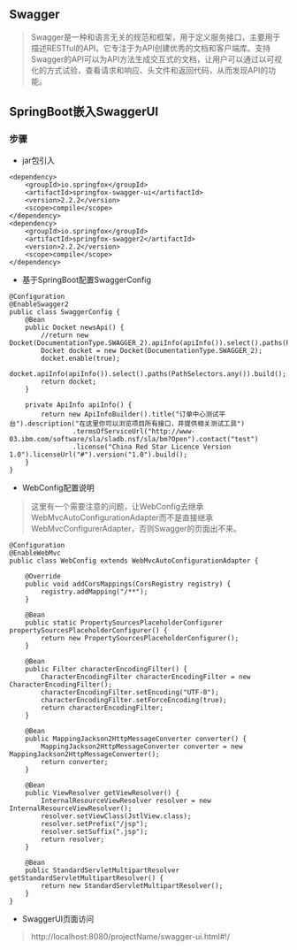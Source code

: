 ## Swagger
> Swagger是一种和语言无关的规范和框架，用于定义服务接口，主要用于描述RESTful的API。它专注于为API创建优秀的文档和客户端库。支持Swagger的API可以为API方法生成交互式的文档，让用户可以通过以可视化的方式试验，查看请求和响应、头文件和返回代码，从而发现API的功能。

## SpringBoot嵌入SwaggerUI
### 步骤

* jar包引入

````
<dependency>
    <groupId>io.springfox</groupId>
    <artifactId>springfox-swagger-ui</artifactId>
    <version>2.2.2</version>
    <scope>compile</scope>
</dependency>
<dependency>
    <groupId>io.springfox</groupId>
    <artifactId>springfox-swagger2</artifactId>
    <version>2.2.2</version>
    <scope>compile</scope>
</dependency>
````

* 基于SpringBoot配置SwaggerConfig

````
@Configuration
@EnableSwagger2
public class SwaggerConfig {
	@Bean
	public Docket newsApi() {
        //return new Docket(DocumentationType.SWAGGER_2).apiInfo(apiInfo()).select().paths(PathSelectors.any()).build();
		Docket docket = new Docket(DocumentationType.SWAGGER_2);
		docket.enable(true);
		docket.apiInfo(apiInfo()).select().paths(PathSelectors.any()).build();
		return docket;
	}

	private ApiInfo apiInfo() {
		return new ApiInfoBuilder().title("订单中心测试平台").description("在这里你可以浏览项目所有接口，并提供相关测试工具")
				.termsOfServiceUrl("http://www-03.ibm.com/software/sla/sladb.nsf/sla/bm?Open").contact("test")
				.license("China Red Star Licence Version 1.0").licenseUrl("#").version("1.0").build();
	}
}

````

* WebConfig配置说明

> 这里有一个需要注意的问题，让WebConfig去继承WebMvcAutoConfigurationAdapter而不是直接继承WebMvcConfigurerAdapter，否则Swagger的页面出不来。

````
@Configuration
@EnableWebMvc
public class WebConfig extends WebMvcAutoConfigurationAdapter {

    @Override
    public void addCorsMappings(CorsRegistry registry) {
        registry.addMapping("/**");
    }

    @Bean
    public static PropertySourcesPlaceholderConfigurer propertySourcesPlaceholderConfigurer() {
        return new PropertySourcesPlaceholderConfigurer();
    }

    @Bean
    public Filter characterEncodingFilter() {
        CharacterEncodingFilter characterEncodingFilter = new CharacterEncodingFilter();
        characterEncodingFilter.setEncoding("UTF-8");
        characterEncodingFilter.setForceEncoding(true);
        return characterEncodingFilter;
    }

    @Bean
    public MappingJackson2HttpMessageConverter converter() {
        MappingJackson2HttpMessageConverter converter = new MappingJackson2HttpMessageConverter();
        return converter;
    }

    @Bean
    public ViewResolver getViewResolver() {
        InternalResourceViewResolver resolver = new InternalResourceViewResolver();
        resolver.setViewClass(JstlView.class);
        resolver.setPrefix("/jsp");
        resolver.setSuffix(".jsp");
        return resolver;
    }

    @Bean
    public StandardServletMultipartResolver getStandardServletMultipartResolver() {
        return new StandardServletMultipartResolver();
    }
}
````

* SwaggerUI页面访问
> http://localhost:8080/projectName/swagger-ui.html#!/